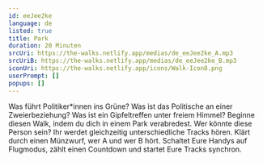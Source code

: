 ```yaml
---
id: eeJee2ke
language: de
listed: true
title: Park
duration: 20 Minuten
srcUri: https://the-walks.netlify.app/medias/de_eeJee2ke_A.mp3
srcUriB: https://the-walks.netlify.app/medias/de_eeJee2ke_B.mp3
iconUri: https://the-walks.netlify.app/icons/Walk-Icon8.png
userPrompt: []
popups: []
---
```

Was führt Politiker*innen ins Grüne? Was ist das Politische an einer Zweierbeziehung? Was ist ein Gipfeltreffen unter freiem Himmel? Beginne diesen Walk, indem du dich in einem Park verabredest. Wer könnte diese Person sein? 
Ihr werdet gleichzeitig unterschiedliche Tracks hören. Klärt durch einen Münzwurf, wer A und wer B hört. Schaltet Eure Handys auf Flugmodus, zählt einen Countdown und startet Eure Tracks synchron.